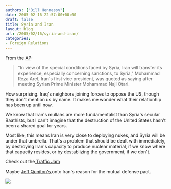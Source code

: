 ```yaml
---
authors: ["Bill Hennessy"]
date: 2005-02-16 22:57:00+00:00
draft: false
title: Syria and Iran
layout: blog
url: /2005/02/16/syria-and-iran/
categories:
- Foreign Relations
---
```


From the [AP]():




> 

> 
> "In view of the special conditions faced by Syria, Iran will transfer its experience, especially concerning sanctions, to Syria," Mohammad Reza Aref, Iran's first vice president, was quoted as saying after meeting Syrian Prime Minister Mohammad Naji Otari.
> 
> 




How surprising. Iraq's neighbors joining forces to oppose the US, though they don't mention us by name. It makes me wonder what their relationhip has been up until now.




We know that Iran's mullahs are more fundamentalist than Syria's secular Baathists, but I can't imagine that the destruction of the United States hasn't been a shared goal for years. 




Most like, this means Iran is very close to deploying nukes, and Syria will be under that umbrella. That's a problem that should be dealt with immediately, by destroying Iran's capacity to produce nuclear material, if we know where that capacity resides, or by destablizing the government, if we don't.




Check out the[ Traffic Jam](https://www.outsidethebeltway.com/archives/9283)




Maybe [Jeff Quniton's ](https://www.jquinton.com/archives/002531.html)onto Iran's reason for the mutual defense pact.

![](https://blog.billhennessy.com/aggbug.aspx?PostID=1104)

